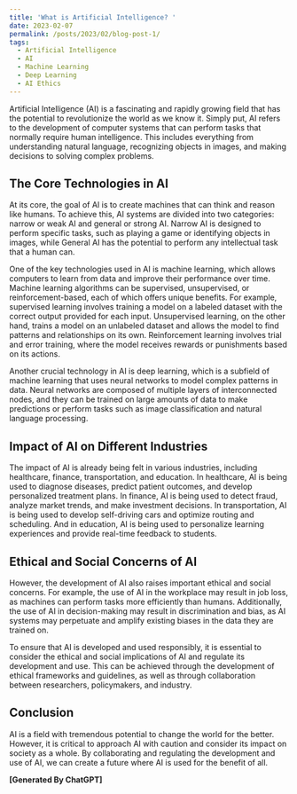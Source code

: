 ```yaml
---
title: 'What is Artificial Intelligence? '
date: 2023-02-07
permalink: /posts/2023/02/blog-post-1/
tags:
  - Artificial Intelligence
  - AI
  - Machine Learning
  - Deep Learning
  - AI Ethics
---
```


Artificial Intelligence (AI) is a fascinating and rapidly growing field that has the potential to revolutionize the world as we know it. Simply put, AI refers to the development of computer systems that can perform tasks that normally require human intelligence. This includes everything from understanding natural language, recognizing objects in images, and making decisions to solving complex problems.

## The Core Technologies in AI
At its core, the goal of AI is to create machines that can think and reason like humans. To achieve this, AI systems are divided into two categories: narrow or weak AI and general or strong AI. Narrow AI is designed to perform specific tasks, such as playing a game or identifying objects in images, while General AI has the potential to perform any intellectual task that a human can.

One of the key technologies used in AI is machine learning, which allows computers to learn from data and improve their performance over time. Machine learning algorithms can be supervised, unsupervised, or reinforcement-based, each of which offers unique benefits. For example, supervised learning involves training a model on a labeled dataset with the correct output provided for each input. Unsupervised learning, on the other hand, trains a model on an unlabeled dataset and allows the model to find patterns and relationships on its own. Reinforcement learning involves trial and error training, where the model receives rewards or punishments based on its actions.

Another crucial technology in AI is deep learning, which is a subfield of machine learning that uses neural networks to model complex patterns in data. Neural networks are composed of multiple layers of interconnected nodes, and they can be trained on large amounts of data to make predictions or perform tasks such as image classification and natural language processing.

## Impact of AI on Different Industries
The impact of AI is already being felt in various industries, including healthcare, finance, transportation, and education. In healthcare, AI is being used to diagnose diseases, predict patient outcomes, and develop personalized treatment plans. In finance, AI is being used to detect fraud, analyze market trends, and make investment decisions. In transportation, AI is being used to develop self-driving cars and optimize routing and scheduling. And in education, AI is being used to personalize learning experiences and provide real-time feedback to students.

## Ethical and Social Concerns of AI
However, the development of AI also raises important ethical and social concerns. For example, the use of AI in the workplace may result in job loss, as machines can perform tasks more efficiently than humans. Additionally, the use of AI in decision-making may result in discrimination and bias, as AI systems may perpetuate and amplify existing biases in the data they are trained on.

To ensure that AI is developed and used responsibly, it is essential to consider the ethical and social implications of AI and regulate its development and use. This can be achieved through the development of ethical frameworks and guidelines, as well as through collaboration between researchers, policymakers, and industry.

## Conclusion
AI is a field with tremendous potential to change the world for the better. However, it is critical to approach AI with caution and consider its impact on society as a whole. By collaborating and regulating the development and use of AI, we can create a future where AI is used for the benefit of all.

<b>[Generated By ChatGPT]</b>